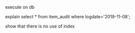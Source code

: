 execute on db

explain select * from item_audit where logdate='2019-11-08';

show that there is no use of index